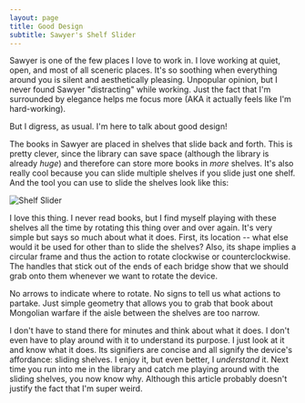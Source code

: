 ```yaml
---
layout: page
title: Good Design
subtitle: Sawyer's Shelf Slider
---
```


Sawyer is one of the few places I love to work in. I love working at quiet, open, and most of all sceneric places. It's so soothing when everything around you is silent and aesthetically pleasing. Unpopular opinion, but I never found Sawyer "distracting" while working. Just the fact that I'm surrounded by elegance helps me focus more (AKA it actually feels like I'm hard-working).

But I digress, as usual. I'm here to talk about good design!

The books in Sawyer are placed in shelves that slide back and forth. This is pretty clever, since the library can save space (although the library is already *huge*) and therefore can store more books in *more* shelves. It's also really cool because you can slide multiple shelves if you slide just one shelf. And the tool you can use to slide the shelves look like this:

![Shelf Slider](/kennethan12.github.io/img/good.jpg)

I love this thing. I never read books, but I find myself playing with these shelves all the time by rotating this thing over and over again. It's very simple but says so much about what it does. First, its location -- what else would it be used for other than to slide the shelves? Also, its shape implies a circular frame and thus the action to rotate clockwise or counterclockwise. The handles that stick out of the ends of each bridge show that we should grab onto them whenever we want to rotate the device.

No arrows to indicate where to rotate. No signs to tell us what actions to partake. Just simple geometry that allows you to grab that book about Mongolian warfare if the aisle between the shelves are too narrow.

I don't have to stand there for minutes and think about what it does. I don't even have to play around with it to understand its purpose. I just look at it and know what it does. Its signifiers are concise and all signify the device's affordance: sliding shelves. I enjoy it, but even better, I *understand* it. Next time you run into me in the library and catch me playing around with the sliding shelves, you now know why. Although this article probably doesn't justify the fact that I'm super weird.


